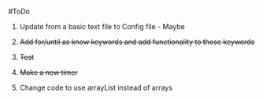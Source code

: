 #ToDo

1. Update from a basic text file to Config file - Maybe

2. ~~Add for/until as know keywords and add functionality to those keywords~~

3. ~~Test~~

4. ~~Make a new timer~~

5. Change code to use arrayList instead of arrays
